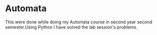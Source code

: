 # Automata
This were done while doing my Automata course in second year second semester.Using Python I have solved the lab session's problems.

